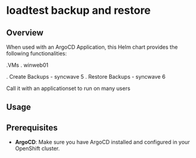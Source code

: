 # loadtest backup and restore

## Overview

When used with an ArgoCD Application, this Helm chart provides the following functionalities:

.VMs
. winweb01

. Create Backups - syncwave 5
. Restore Backups - syncwave 6

Call it with an applicationset to run on many users

## Usage

## Prerequisites

- **ArgoCD**: Make sure you have ArgoCD installed and configured in your OpenShift cluster.
